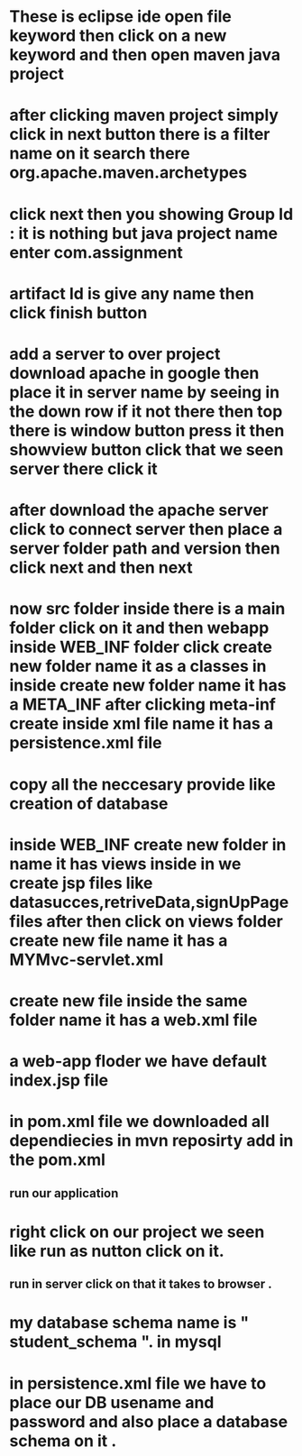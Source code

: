 # These is eclipse ide open file keyword  then click on a new keyword and then open maven java project 
# after clicking maven project simply click in next button there is a filter name on it  search there  org.apache.maven.archetypes 
# click next then you showing Group Id : it is nothing but java project name enter com.assignment
# artifact Id is give any name then click finish button 
# add a server to over project download apache in google then place it in server name by seeing in the down row if it not there then top there is window button press it then showview button click that we seen server there click it
# after download the apache server click to connect server then place a server folder path and version then click next and then next 
# now src folder inside there is a main folder click on it and then  webapp inside  WEB_INF folder click create new folder name it as a classes in inside create new folder name it has a META_INF after clicking meta-inf create inside  xml file name it has a persistence.xml file 
# copy all the neccesary provide like creation of database 
# inside  WEB_INF  create new folder in name it has views inside in we create jsp files like datasucces,retriveData,signUpPage files after then  click on views folder create new file name it has a MYMvc-servlet.xml
# create new file inside the same folder name it has a web.xml file 
# a web-app floder we have default index.jsp file
# in pom.xml file we downloaded all dependiecies in mvn reposirty add in the pom.xml

## run our application 
# right click on our project we seen like run as nutton click on it.
##  run in server click on that it takes to browser .

# my database schema name is " student_schema ". in mysql
# in persistence.xml file we have to place our DB usename and password and also place a database schema on it . 
